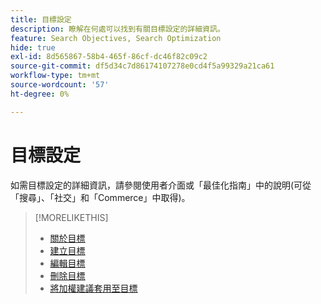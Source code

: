 ```yaml
---
title: 目標設定
description: 瞭解在何處可以找到有關目標設定的詳細資訊。
feature: Search Objectives, Search Optimization
hide: true
exl-id: 8d565867-58b4-465f-86cf-dc46f82c09c2
source-git-commit: df5d34c7d86174107278e0cd4f5a99329a21ca61
workflow-type: tm+mt
source-wordcount: '57'
ht-degree: 0%

---
```


# 目標設定

如需目標設定的詳細資訊，請參閱使用者介面或「最佳化指南」中的說明(可從「搜尋」、「社交」和「Commerce」中取得)。

>[!MORELIKETHIS]
>
>* [關於目標](objective-about.md)
>* [建立目標](objective-create.md)
>* [編輯目標](objective-edit.md)
>* [刪除目標](objective-delete.md)
>* [將加權建議套用至目標](objective-apply-weight-recommendations.md)
